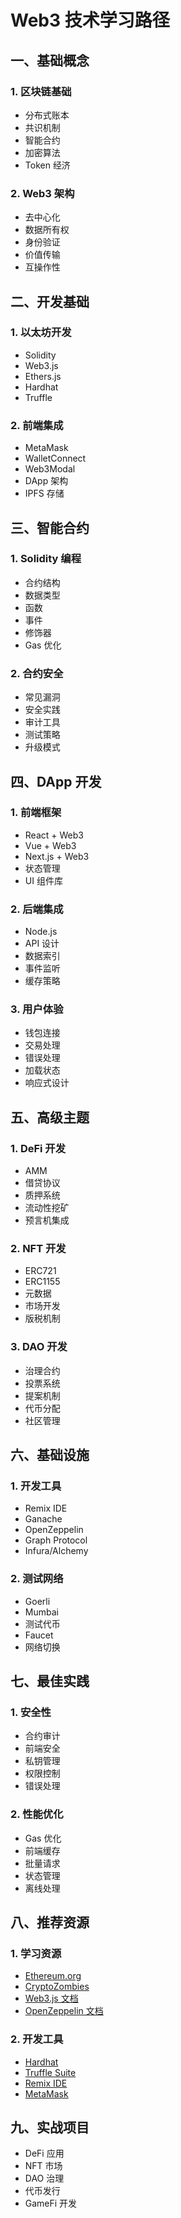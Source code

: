 # Web3 技术学习路径

## 一、基础概念
### 1. 区块链基础
- 分布式账本
- 共识机制
- 智能合约
- 加密算法
- Token 经济

### 2. Web3 架构
- 去中心化
- 数据所有权
- 身份验证
- 价值传输
- 互操作性

## 二、开发基础
### 1. 以太坊开发
- Solidity
- Web3.js
- Ethers.js
- Hardhat
- Truffle

### 2. 前端集成
- MetaMask
- WalletConnect
- Web3Modal
- DApp 架构
- IPFS 存储

## 三、智能合约
### 1. Solidity 编程
- 合约结构
- 数据类型
- 函数
- 事件
- 修饰器
- Gas 优化

### 2. 合约安全
- 常见漏洞
- 安全实践
- 审计工具
- 测试策略
- 升级模式

## 四、DApp 开发
### 1. 前端框架
- React + Web3
- Vue + Web3
- Next.js + Web3
- 状态管理
- UI 组件库

### 2. 后端集成
- Node.js
- API 设计
- 数据索引
- 事件监听
- 缓存策略

### 3. 用户体验
- 钱包连接
- 交易处理
- 错误处理
- 加载状态
- 响应式设计

## 五、高级主题
### 1. DeFi 开发
- AMM
- 借贷协议
- 质押系统
- 流动性挖矿
- 预言机集成

### 2. NFT 开发
- ERC721
- ERC1155
- 元数据
- 市场开发
- 版税机制

### 3. DAO 开发
- 治理合约
- 投票系统
- 提案机制
- 代币分配
- 社区管理

## 六、基础设施
### 1. 开发工具
- Remix IDE
- Ganache
- OpenZeppelin
- Graph Protocol
- Infura/Alchemy

### 2. 测试网络
- Goerli
- Mumbai
- 测试代币
- Faucet
- 网络切换

## 七、最佳实践
### 1. 安全性
- 合约审计
- 前端安全
- 私钥管理
- 权限控制
- 错误处理

### 2. 性能优化
- Gas 优化
- 前端缓存
- 批量请求
- 状态管理
- 离线处理

## 八、推荐资源
### 1. 学习资源
- [Ethereum.org](https://ethereum.org/)
- [CryptoZombies](https://cryptozombies.io/)
- [Web3.js 文档](https://web3js.readthedocs.io/)
- [OpenZeppelin 文档](https://docs.openzeppelin.com/)

### 2. 开发工具
- [Hardhat](https://hardhat.org/)
- [Truffle Suite](https://trufflesuite.com/)
- [Remix IDE](https://remix.ethereum.org/)
- [MetaMask](https://metamask.io/)

## 九、实战项目
- DeFi 应用
- NFT 市场
- DAO 治理
- 代币发行
- GameFi 开发 
